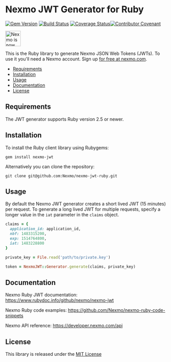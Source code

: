 # Nexmo JWT Generator for Ruby

[![Gem Version](https://badge.fury.io/rb/nexmo-jwt.svg)](https://badge.fury.io/rb/nexmo-jwt) [![Build Status](https://api.travis-ci.org/Nexmo/nexmo-jwt-ruby.svg?branch=master)](https://travis-ci.org/Nexmo/nexmo-jwt-ruby) [![Coverage Status](https://coveralls.io/repos/github/Nexmo/nexmo-jwt-ruby/badge.svg?branch=coveralls)](https://coveralls.io/github/Nexmo/nexmo-jwt-ruby?branch=master)[![Contributor Covenant](https://img.shields.io/badge/Contributor%20Covenant-v2.0%20adopted-ff69b4.svg)](CODE_OF_CONDUCT.md)

<img src="https://developer.nexmo.com/assets/images/Vonage_Nexmo.svg" height="48px" alt="Nexmo is now known as Vonage" />

This is the Ruby library to generate Nexmo JSON Web Tokens (JWTs). To use it you'll
need a Nexmo account. Sign up [for free at nexmo.com][signup].

* [Requirements](#requirements)
* [Installation](#installation)
* [Usage](#usage)
* [Documentation](#documentation)
* [License](#license)

## Requirements

The JWT generator supports Ruby version 2.5 or newer.

## Installation

To install the Ruby client library using Rubygems:

    gem install nexmo-jwt

Alternatively you can clone the repository:

    git clone git@github.com:Nexmo/nexmo-jwt-ruby.git

## Usage

By default the Nexmo JWT generator creates a short lived JWT (15 minutes) per request.
To generate a long lived JWT for multiple requests, specify a longer value in the `iat`
parameter in the `claims` object.

```ruby
claims = {
  application_id: application_id,
  nbf: 1483315200,
  exp: 1514764800,
  iat: 1483228800
}

private_key = File.read('path/to/private.key')

token = NexmoJWT::Generator.generate(claims, private_key)
````

## Documentation

Nexmo Ruby JWT documentation: https://www.rubydoc.info/github/nexmo/nexmo-jwt

Nexmo Ruby code examples: https://github.com/Nexmo/nexmo-ruby-code-snippets

Nexmo API reference: https://developer.nexmo.com/api

## License

This library is released under the [MIT License][license]

[signup]: https://dashboard.nexmo.com/sign-up?utm_source=DEV_REL&utm_medium=github&utm_campaign=ruby-client-library
[license]: LICENSE.txt